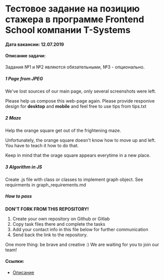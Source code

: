 # Тестовое задание на позицию стажера в программе Frontend School компании T-Systems
#### Дата вакансии: 12.07.2019

#### Описание задачи:
Задания №1 и №2 являются обязательными, №3 - опционально.

##### 1 Page from JPEG
We've lost sources of our main page, only several screenshots were left.

Please help us compose this web-page again.
Please provide responive design for **desktop** and **mobile** and feel free to use tips from tips.txt

##### 2 Maze
Help the orange square get out of the frightening maze.

Unfortunately, the orange square doesn't know how to move up and left.
You have to teach it how to do that.

Keep in mind that the orage square appears everytime in a new place.

##### 3 Algorithm in JS
Create .js file with class or classes to implement graph object. See requirments in graph_requirements.md


##### How to pass
**DON'T FORK FROM THIS REPOSITORY!**

1. Create your own repository on Github or Gitlab
2. Copy task files there and complete the tasks
3. Add your contact info in this file below for further communication
4. Send back the link to the repository.

One more thing: be brave and creative :)
We are waiting for you to join our team!

#### Ссылки:
- <a target="_blank" href="https://docs.google.com/document/d/1CDCRrysvDINK1IR4PZFao4KTjUJ7YXR69CDT_JRLjI4/edit">Описание
</a> 


